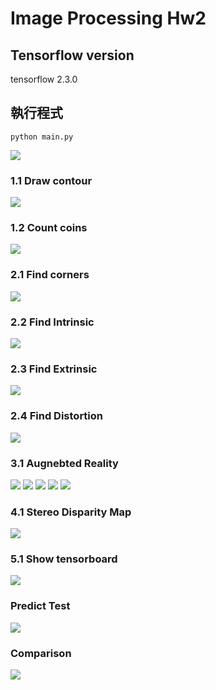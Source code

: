 # Image Processing Hw2
## Tensorflow version
tensorflow 2.3.0

## 執行程式
```
python main.py
```
![](https://i.imgur.com/IJMRCdP.png)

### 1.1 Draw contour
![](https://i.imgur.com/ZsXrGRJ.png)

### 1.2 Count coins
![](https://i.imgur.com/XvbFvYM.png)

### 2.1 Find corners
![](https://i.imgur.com/qecO208.png)

### 2.2 Find Intrinsic
![](https://i.imgur.com/1ptk7yi.png)

### 2.3 Find Extrinsic
![](https://i.imgur.com/o73y3Ax.png)

### 2.4 Find Distortion
![](https://i.imgur.com/nVdhXNe.png)

### 3.1 Augnebted Reality
![](https://i.imgur.com/HwE5PxU.png)
![](https://i.imgur.com/cl3Gzty.png)
![](https://i.imgur.com/wkJSMkI.png)
![](https://i.imgur.com/y9CxmeZ.png)
![](https://i.imgur.com/kqJA7Bv.png)

### 4.1 Stereo Disparity Map
![](https://i.imgur.com/4HsEjnw.png)

### 5.1 Show tensorboard
![](https://i.imgur.com/Evuu6ep.png)

### Predict Test
![](https://i.imgur.com/SKraFsM.png)

### Comparison
![](https://i.imgur.com/jZM9jl3.png)

